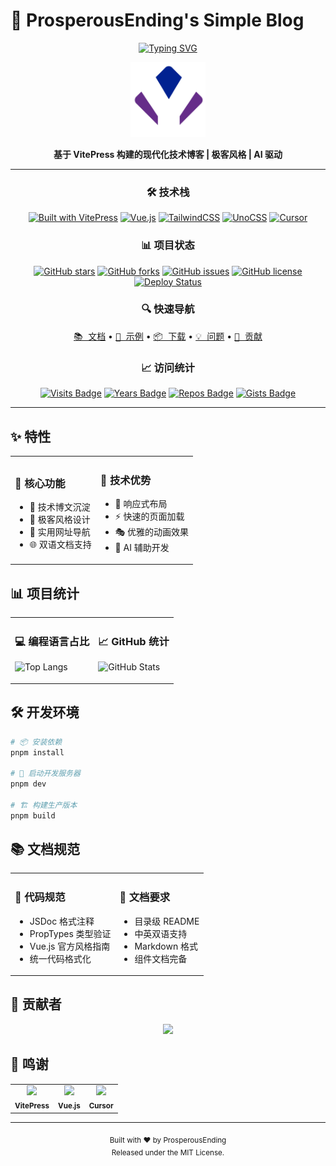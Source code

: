 # 🚀 ProsperousEnding's Simple Blog

<div align="center">

[![Typing SVG](https://readme-typing-svg.herokuapp.com?font=Fira+Code&pause=1000&color=646CFF&center=true&vCenter=true&width=435&lines=Welcome+to+ProsperousEnding's+Simple+Blog;A+Modern+VitePress+Blog;Powered+by+Cursor+AI)](https://git.io/typing-svg)

<p align="center">
  <img src="docs/public/logo.svg" alt="ProsperousEnding Tech Blog" width="120" height="120" />
</p>

**基于 VitePress 构建的现代化技术博客 | 极客风格 | AI 驱动**

---

### 🛠️ 技术栈

[![Built with VitePress](https://img.shields.io/badge/Built%20with-VitePress-646CFF?style=flat-square)](https://vitepress.dev/)
[![Vue.js](https://img.shields.io/badge/Vue.js-3.x-4FC08D?style=flat-square&logo=vue.js)](https://vuejs.org/)
[![TailwindCSS](https://img.shields.io/badge/TailwindCSS-3.x-38B2AC?style=flat-square&logo=tailwind-css)](https://tailwindcss.com/)
[![UnoCSS](https://img.shields.io/badge/UnoCSS-Latest-333333?style=flat-square)](https://github.com/unocss/unocss)
[![Cursor](https://img.shields.io/badge/Built%20with-Cursor%20AI-blue?style=flat-square)](https://cursor.sh/)

### 📊 项目状态

[![GitHub stars](https://img.shields.io/github/stars/ProsperousEnding/simple?style=social)](https://github.com/ProsperousEnding/simple/stargazers)
[![GitHub forks](https://img.shields.io/github/forks/ProsperousEnding/simple?style=social)](https://github.com/ProsperousEnding/simple/network)
[![GitHub issues](https://img.shields.io/github/issues/ProsperousEnding/simple)](https://github.com/ProsperousEnding/simple/issues)
[![GitHub license](https://img.shields.io/github/license/ProsperousEnding/simple)](https://github.com/ProsperousEnding/simple/blob/main/LICENSE)
[![Deploy Status](https://img.shields.io/github/deployments/ProsperousEnding/simple/Production?label=deploy)](https://github.com/ProsperousEnding/simple/deployments)

### 🔍 快速导航

<kbd>[📚 文档](docs/)</kbd> • 
<kbd>[🎨 示例](examples/)</kbd> • 
<kbd>[📦 下载](releases/)</kbd> • 
<kbd>[💡 问题](issues/)</kbd> • 
<kbd>[🤝 贡献](CONTRIBUTING.md)</kbd>

### 📈 访问统计

[![Visits Badge](https://badges.pufler.dev/visits/ProsperousEnding/simple)](https://badges.pufler.dev)
[![Years Badge](https://badges.pufler.dev/years/ProsperousEnding)](https://badges.pufler.dev)
[![Repos Badge](https://badges.pufler.dev/repos/ProsperousEnding)](https://badges.pufler.dev)
[![Gists Badge](https://badges.pufler.dev/gists/ProsperousEnding)](https://badges.pufler.dev)

</div>

---

## ✨ 特性

<table>
<tr>
<td>

### 🎯 核心功能
- 📝 技术博文沉淀
- 🎨 极客风格设计
- 🔗 实用网址导航
- 🌐 双语文档支持

</td>
<td>

### 🚀 技术优势
- 🎯 响应式布局
- ⚡️ 快速的页面加载
- 🎭 优雅的动画效果
- 🤖 AI 辅助开发

</td>
</tr>
</table>

## 📊 项目统计

<table>
<tr>
<td>

### 💻 编程语言占比
![Top Langs](https://github-readme-stats.vercel.app/api/top-langs/?username=ProsperousEnding&layout=compact&theme=tokyonight)

</td>
<td>

### 📈 GitHub 统计
![GitHub Stats](https://github-readme-stats.vercel.app/api?username=ProsperousEnding&show_icons=true&theme=tokyonight)

</td>
</tr>
</table>

## 🛠️ 开发环境

```bash
# 📦 安装依赖
pnpm install

# 🚀 启动开发服务器
pnpm dev

# 🏗️ 构建生产版本
pnpm build
```

## 📚 文档规范

<table>
<tr>
<td>

### 📝 代码规范
- JSDoc 格式注释
- PropTypes 类型验证
- Vue.js 官方风格指南
- 统一代码格式化

</td>
<td>

### 📖 文档要求
- 目录级 README
- 中英双语支持
- Markdown 格式
- 组件文档完备

</td>
</tr>
</table>

## 🤝 贡献者

<div align="center">
  <a href="https://github.com/ProsperousEnding/simple/graphs/contributors">
    <img src="https://contrib.rocks/image?repo=ProsperousEnding/simple" />
  </a>
</div>

## 🙏 鸣谢

<table>
<tr>
<td align="center">
<img src="https://vitepress.dev/vitepress-logo-large.webp" width="40"/><br />
<sub><b>VitePress</b></sub>
</td>
<td align="center">
<img src="https://vuejs.org/images/logo.png" width="40"/><br />
<sub><b>Vue.js</b></sub>
</td>
<td align="center">
<img src="https://cursor.sh/brand/logo.svg" width="40"/><br />
<sub><b>Cursor</b></sub>
</td>
</tr>
</table>

---

<div align="center">
  <sub>Built with ❤️ by ProsperousEnding</sub>
  <br>
  <sub>Released under the MIT License.</sub>
</div> 